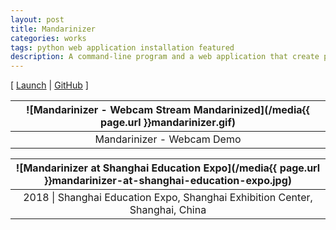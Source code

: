 ```yaml
---
layout: post
title: Mandarinizer
categories: works
tags: python web application installation featured
description: A command-line program and a web application that create pixel art consisting of Mandarin Chinese characters.
---
```


[ [Launch](https://jackbdu.com/mandarinizer/) \| [GitHub](https://github.com/jackbdu/mandarinizer) ]
<!--more-->

![Mandarinizer - Webcam Stream Mandarinized](/media{{ page.url }}mandarinizer.gif) |
:----------: |
Mandarinizer - Webcam Demo |

![Mandarinizer at Shanghai Education Expo](/media{{ page.url }}mandarinizer-at-shanghai-education-expo.jpg) |
:----------: |
2018 \| Shanghai Education Expo, Shanghai Exhibition Center, Shanghai, China |
